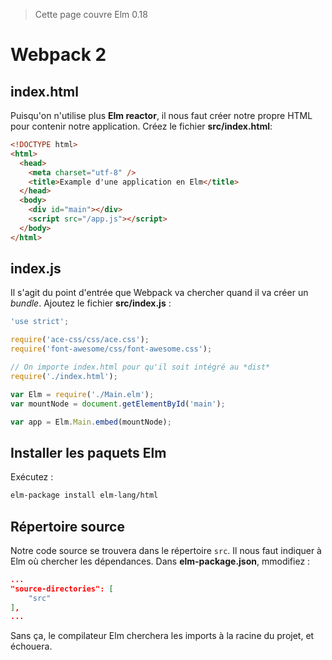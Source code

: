 > Cette page couvre Elm 0.18

# Webpack 2

## index.html

Puisqu'on n'utilise plus __Elm reactor__, il nous faut créer notre propre HTML pour contenir notre application. Créez le fichier __src/index.html__:

```html
<!DOCTYPE html>
<html>
  <head>
    <meta charset="utf-8" />
    <title>Example d'une application en Elm</title>
  </head>
  <body>
    <div id="main"></div>
    <script src="/app.js"></script>
  </body>
</html>
```

## index.js

Il s'agit du point d'entrée que Webpack va chercher quand il va créer un *bundle*. Ajoutez le fichier __src/index.js__ :

```js
'use strict';

require('ace-css/css/ace.css');
require('font-awesome/css/font-awesome.css');

// On importe index.html pour qu'il soit intégré au *dist*
require('./index.html');

var Elm = require('./Main.elm');
var mountNode = document.getElementById('main');

var app = Elm.Main.embed(mountNode);
```

## Installer les paquets Elm

Exécutez :

```bash
elm-package install elm-lang/html
```

## Répertoire source

Notre code source se trouvera dans le répertoire `src`. Il nous faut indiquer à Elm où chercher les dépendances. Dans __elm-package.json__, mmodifiez :

```json
...
"source-directories": [
    "src"
],
...
```

Sans ça, le compilateur Elm cherchera les imports à la racine du projet, et échouera.

